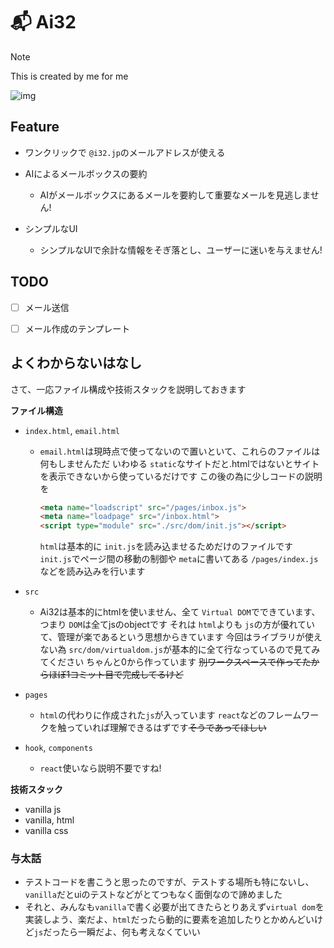# 📬 Ai32

> [!NOTE]
> This is created by me for me

![img](https://file+.vscode-resource.vscode-cdn.net/Users/apple/Documents/docs/www/static/nnn/email/public/lp/img.png "スクリーンショット")

## Feature

- ワンクリックで `@i32.jp`のメールアドレスが使える
- AIによるメールボックスの要約

  - AIがメールボックスにあるメールを要約して重要なメールを見逃しません!
- シンプルなUI

  - シンプルなUIで余計な情報をそぎ落とし、ユーザーに迷いを与えません!

## TODO

* [ ] メール送信
* [ ] メール作成のテンプレート


## よくわからないはなし

さて、一応ファイル構成や技術スタックを説明しておきます

**ファイル構造**

- `index.html`, `email.html`

  - `email.html`は現時点で使ってないので置いといて、これらのファイルは何もしませんただ
    いわゆる `static`なサイトだと.htmlではないとサイトを表示できないから使っているだけです
    この後の為に少しコードの説明を

    ```html
    <meta name="loadscript" src="/pages/inbox.js">
    <meta name="loadpage" src="/inbox.html">
    <script type="module" src="./src/dom/init.js"></script>
    ```
    `html`は基本的に `init.js`を読み込ませるためだけのファイルです
    `init.js`でページ間の移動の制御や `meta`に書いてある `/pages/index.js`などを読み込みを行います
- `src`

  - Ai32は基本的にhtmlを使いません、全て `Virtual DOM`でできています、つまり `DOM`は全てjsのobjectです
    それは `html`よりも `js`の方が優れていて、管理が楽であるという思想からきています
    今回はライブラリが使えない為  `src/dom/virtualdom.js`が基本的に全て行なっているので見てみてください
    ちゃんと0から作っています ~~別ワークスペースで作ってたからほぼ1コミット目で完成してるけど~~

- `pages`

  - `html`の代わりに作成された`js`が入っています
    `react`などのフレームワークを触っていれば理解できるはずです~~そうであってほしい~~

- `hook`, `components`
  - `react`使いなら説明不要ですね!


**技術スタック**
- vanilla js
- vanilla, html
- vanilla css


### 与太話
- テストコードを書こうと思ったのですが、テストする場所も特にないし、`vanilla`だとuiのテストなどがとてつもなく面倒なので諦めました
- それと、みんなも`vanilla`で書く必要が出てきたらとりあえず`virtual dom`を実装しよう、楽だよ、`html`だったら動的に要素を追加したりとかめんどいけど`js`だったら一瞬だよ、何も考えなくていい